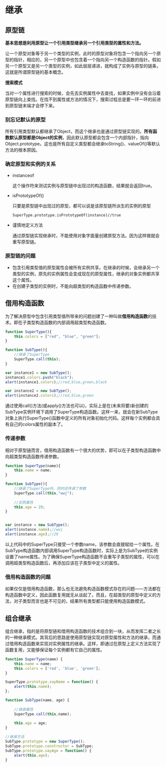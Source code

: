# 继承

## 原型链

**基本思想是利用原型让一个引用类型继承另一个引用类型的属性和方法。**

让一个原型对象等于另一个类型的实例，此时的原型对象将包含一个指向另一个原型的指针，相应的，另一个原型中也包含着一个指向另一个构造函数的指针。假如另一个原型又是另一个类型的实例，如此层层递进，就构成了实例与原型的链条，这就是所谓原型链的基本概念。

**搜索模式**

当对一个属性进行搜索的时候，会先去实例属性中去查找，如果实例中没有会沿着原型链向上查找。在找不到属性或方法的情况下，搜索过程总是要一环一环的前进到原型链末端才会停下来。

### 别忘记默认的原型

所有引用类型默认都继承了Object，而这个继承也是通过原型链实现的。**所有函数默认原型都是Object的实例**，因此默认原型都会包含一个内部指针，指向Object.prototype。这也是所有自定义类型都会继承toString()、valueOf()等默认方法的根本原因。

### 确定原型和实例的关系

* instanceof

  这个操作符来测试实例与原型链中出现过的构造函数，结果就会返回true。

* isPrototypeOf()

  只要是原型链中出现过的原型，都可以说是该原型链所派生的实例的原型

  `SuperType.prototype.isPrototypeOf(instance)//true`

* 谨慎地定义方法

  通过原型链实现继承时，不能使用对象字面量创建原型方法。因为这样做就会重写原型链。

### 原型链的问题

* 包含引用类型值的原型属性会被所有实例共享。在继承的时候，会继承另一个类型的实例，原先的实例属性会变成现在的原型属性，继承的对象实例都共享这个属性。
* 在创建子类型的实例时，不能向超类型的构造函数中传递参数。

## 借用构造函数

为了解决原型中包含引用类型值所带来的问题创建了一种叫做**借用构造函数**的技术。即在子类型构造函数的内部调用超类型构造函数。

```js
function SuperType(){
	this.colors = ["red", "blue", "green"];
}

function SubType(){
	//继承了SuperType
	SuperType.call(this);
}

var instance1 = new SubType();
instance1.colors.push("black");
alert(instance1.colors);//red,blue,green,black

var instance2 = new SubType();
alert(instance2.colors);//red,blue,green
```

通过使用call()方法(或apply()方法也可以)，实际上是在(未来将要)新创建的SubType实例环境下调用了SuperType构造函数。这样一来，就会在新SubType对象上执行SuperType()函数中定义的所有对象初始化代码。这样每个实例都会具有自己的colors属性的副本了。

### 传递参数

相对于原型链而言，借用构造函数有一个很大的优势，即可以在子类型构造函数中向超类型构造函数传递参数。

```js
function SuperType(name){
	this.name = name;
}

function SubType(){
	//继承了SuperType吗，同时还传递了参数
	SuperType.call(this,"wwj");
    
    //实例属性
    this.age = 29;
}


var instance = new SubType();
alert(instance.name);//wwj
alert(instance.age);//29
```

以上代码中的SuperType只接受一个参数name，该参数会直接赋给一个属性。在SubType构造函数内部调用SuperType构造函数时，实际上是为SubType的实例设置了name属性。为了确保SuperType构造函数不会重写子类型的属性，可以在调用超类型构造函数后，再添加应该在子类型中定义的属性。

### 借用构造函数的问题

如果仅仅是借用构造函数，那么也无法避免构造函数模式存在的问题——方法都在构造函数中定义，因此函数复用就无从谈起了。而且，在超类型的原型中定义的方法，对子类型而言也是不可见的，结果所有类型都只能使用构造函数模式。

## 组合继承

组合继承，指的是将原型链和借用构造函数的技术组合到一块，从而发挥二者之长的一种继承模式。其背后的思路是使用原型链实现对原型属性和方法的继承，而通过借用构造函数来实现对实例属性的继承。这样，即通过在原型上定义方法实现了函数复用，又能够保证每个实例都有它自己的属性。

```js
function SuperType(name) {
	this.name = name;
	this.colors = ['red', 'blue', 'green'];
}

SuperType.prototype.sayName = function() {
	alert(this.name);
};

function SubType(name, age) {
	
	//继承属性
	SuperType.call(this,name);
	
	this.age = age;
}

//继承方法
SubType.prototype = new SuperType();
SubType.prototype.constructor = SubType;
SubType.prototype.sayAge = function() {
	alert(this.age);
}
```